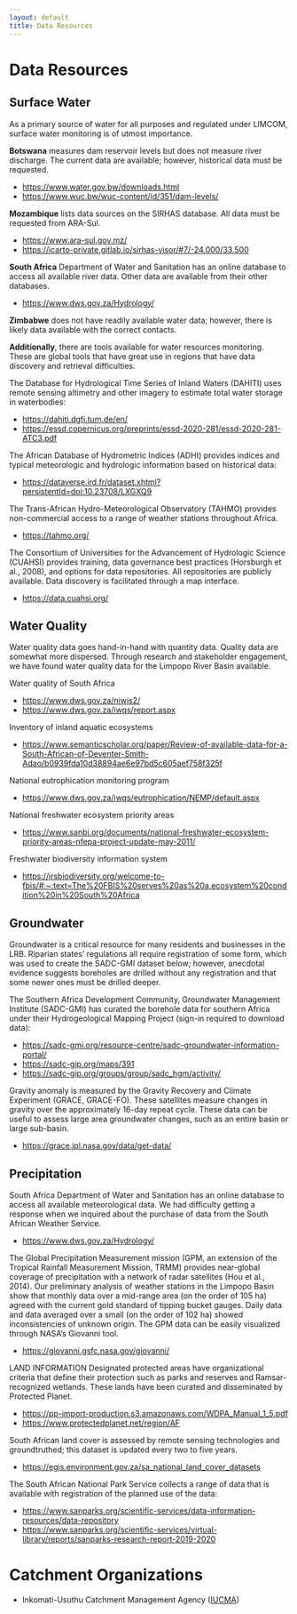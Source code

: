 ```yaml
---
layout: default
title: Data Resources
---
```

# Data Resources  
## Surface Water
As a primary source of water for all purposes and regulated under LIMCOM, surface water monitoring is of utmost importance.  

**Botswana** measures dam reservoir levels but does not measure river discharge.  The current data are available; however, historical data must be requested.  
- https://www.water.gov.bw/downloads.html  
- https://www.wuc.bw/wuc-content/id/351/dam-levels/  

**Mozambique** lists data sources on the SIRHAS database.  All data must be requested from ARA-Sul.  
- https://www.ara-sul.gov.mz/  
- https://icarto-private.gitlab.io/sirhas-visor/#7/-24.000/33.500  

**South Africa** Department of Water and Sanitation has an online database to access all available river data.  Other data are available from their other databases.  
- https://www.dws.gov.za/Hydrology/  

**Zimbabwe** does not have readily available water data; however, there is likely data available with the correct contacts.  

**Additionally**, there are tools available for water resources monitoring.  These are global tools that have great use in regions that have data discovery and retrieval difficulties.  

The Database for Hydrological Time Series of Inland Waters (DAHITI) uses remote sensing altimetry and other imagery to estimate total water storage in waterbodies:  
- https://dahiti.dgfi.tum.de/en/  
- https://essd.copernicus.org/preprints/essd-2020-281/essd-2020-281-ATC3.pdf  

The African Database of Hydrometric Indices (ADHI) provides indices and typical meteorologic and hydrologic information based on historical data:  
- https://dataverse.ird.fr/dataset.xhtml?persistentId=doi:10.23708/LXGXQ9  

The Trans-African Hydro-Meteorological Observatory (TAHMO) provides non-commercial access to a range of weather stations throughout Africa.  
- https://tahmo.org/  

The Consortium of Universities for the Advancement of Hydrologic Science (CUAHSI) provides training, data governance best practices (Horsburgh et al., 2008), and options for data repositories.  All repositories are publicly available.  Data discovery is facilitated through a map interface.  
- https://data.cuahsi.org/  

## Water Quality  
Water quality data goes hand-in-hand with quantity data.  Quality data are somewhat more dispersed.  Through research and stakeholder engagement, we have found water quality data for the Limpopo River Basin available.  

Water quality of South Africa  
- https://www.dws.gov.za/niwis2/  
- https://www.dws.gov.za/iwqs/report.aspx  

Inventory of inland aquatic ecosystems  
- https://www.semanticscholar.org/paper/Review-of-available-data-for-a-South-African-of-Deventer-Smith-Adao/b0939fda10d38894ae6e97bd5c605aef758f325f  

National eutrophication monitoring program  
- https://www.dws.gov.za/iwqs/eutrophication/NEMP/default.aspx  

National freshwater ecosystem priority areas  
- https://www.sanbi.org/documents/national-freshwater-ecosystem-priority-areas-nfepa-project-update-may-2011/  

Freshwater biodiversity information system  
- https://jrsbiodiversity.org/welcome-to-fbis/#:~:text=The%20FBIS%20serves%20as%20a,ecosystem%20condition%20in%20South%20Africa  

## Groundwater  
Groundwater is a critical resource for many residents and businesses in the LRB.  Riparian states’ regulations all require registration of some form, which was used to create the SADC-GMI dataset below; however, anecdotal evidence suggests boreholes are drilled without any registration and that some newer ones must be drilled deeper.  

The Southern Africa Development Community, Groundwater Management Institute (SADC-GMI) has curated the borehole data for southern Africa under their Hydrogeological Mapping Project (sign-in required to download data):  
- https://sadc-gmi.org/resource-centre/sadc-groundwater-information-portal/   
- https://sadc-gip.org/maps/391   
- https://sadc-gip.org/groups/group/sadc_hgm/activity/  

Gravity anomaly is measured by the Gravity Recovery and Climate Experiment (GRACE, GRACE-FO).  These satellites measure changes in gravity over the approximately 16-day repeat cycle.  These data can be useful to assess large area groundwater changes, such as an entire basin or large sub-basin.  
- https://grace.jpl.nasa.gov/data/get-data/  

## Precipitation  
South Africa Department of Water and Sanitation has an online database to access all available meteorological data.  We had difficulty getting a response when we inquired about the purchase of data from the South African Weather Service.  
- https://www.dws.gov.za/Hydrology/  

The Global Precipitation Measurement mission (GPM, an extension of the Tropical Rainfall Measurement Mission, TRMM) provides near-global coverage of precipitation with a network of radar satellites (Hou et al., 2014).  Our preliminary analysis of weather stations in the Limpopo Basin show that monthly data over a mid-range area (on the order of 105 ha) agreed with the current gold standard of tipping bucket gauges.  Daily data and data averaged over a small (on the order of 102 ha) showed inconsistencies of unknown origin.  The GPM data can be easily visualized through NASA’s Giovanni tool.  
- https://giovanni.gsfc.nasa.gov/giovanni/  

LAND INFORMATION
Designated protected areas have organizational criteria that define their protection such as parks and reserves and Ramsar-recognized wetlands.  These lands have been curated and disseminated by Protected Planet.  
- https://pp-import-production.s3.amazonaws.com/WDPA_Manual_1_5.pdf  
- https://www.protectedplanet.net/region/AF  

South African land cover is assessed by remote sensing technologies and groundtruthed; this dataset is updated every two to five years.  
- https://egis.environment.gov.za/sa_national_land_cover_datasets  

The South African National Park Service collects a range of data that is available with registration of the planned use of the data:  
- https://www.sanparks.org/scientific-services/data-information-resources/data-repository  
- https://www.sanparks.org/scientific-services/virtual-library/reports/sanparks-research-report-2019-2020  

# Catchment Organizations  
 - Inkomati-Usuthu Catchment Management Agency ([IUCMA](https://iucma.co.za/))  
 